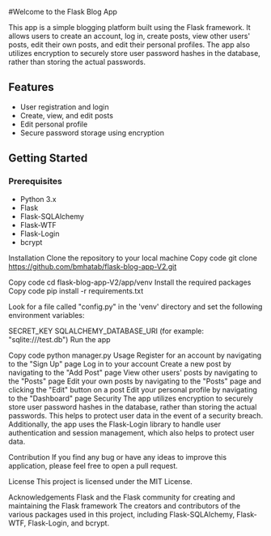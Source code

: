 ﻿#Welcome to the Flask Blog App</h1>

<p>This app is a simple blogging platform built using the Flask framework. It allows users to create an account, log in, create posts, view other users' posts, edit their own posts, and edit their personal profiles. The app also utilizes encryption to securely store user password hashes in the database, rather than storing the actual passwords.</p>

## Features
- User registration and login
- Create, view, and edit posts
- Edit personal profile
- Secure password storage using encryption

## Getting Started
### Prerequisites
- Python 3.x
- Flask
- Flask-SQLAlchemy
- Flask-WTF
- Flask-Login
- bcrypt


Installation
Clone the repository to your local machine
Copy code
git clone https://github.com/bmhatab/flask-blog-app-V2.git

Copy code
cd flask-blog-app-V2/app/venv
Install the required packages
Copy code
pip install -r requirements.txt

Look for a file called "config.py" in the 'venv' directory and set the following environment variables:

SECRET_KEY
SQLALCHEMY_DATABASE_URI (for example: "sqlite:///test.db")
Run the app

Copy code
python manager.py
Usage
Register for an account by navigating to the "Sign Up" page
Log in to your account
Create a new post by navigating to the "Add Post" page
View other users' posts by navigating to the "Posts" page
Edit your own posts by navigating to the "Posts" page and clicking the "Edit" button on a post
Edit your personal profile by navigating to the "Dashboard" page
Security
The app utilizes encryption to securely store user password hashes in the database, rather than storing the actual passwords. This helps to protect user data in the event of a security breach. Additionally, the app uses the Flask-Login library to handle user authentication and session management, which also helps to protect user data.

Contribution
If you find any bug or have any ideas to improve this application, please feel free to open a pull request.

License
This project is licensed under the MIT License.

Acknowledgements
Flask and the Flask community for creating and maintaining the Flask framework
The creators and contributors of the various packages used in this project, including Flask-SQLAlchemy, Flask-WTF, Flask-Login, and bcrypt.
